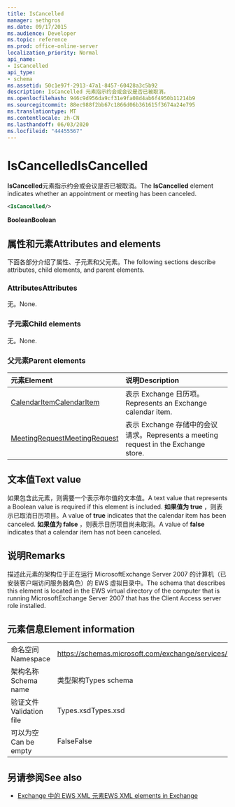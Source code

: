 ```yaml
---
title: IsCancelled
manager: sethgros
ms.date: 09/17/2015
ms.audience: Developer
ms.topic: reference
ms.prod: office-online-server
localization_priority: Normal
api_name:
- IsCancelled
api_type:
- schema
ms.assetid: 50c1e97f-2913-47a1-8457-60428a3c5b92
description: IsCancelled 元素指示约会或会议是否已被取消。
ms.openlocfilehash: 946c9d956da9cf31e9fa08d4ab6f4950b11214b9
ms.sourcegitcommit: 88ec988f2bb67c1866d06b361615f3674a24e795
ms.translationtype: MT
ms.contentlocale: zh-CN
ms.lasthandoff: 06/03/2020
ms.locfileid: "44455567"
---
```

# <a name="iscancelled"></a><span data-ttu-id="cdccf-103">IsCancelled</span><span class="sxs-lookup"><span data-stu-id="cdccf-103">IsCancelled</span></span>

<span data-ttu-id="cdccf-104">**IsCancelled**元素指示约会或会议是否已被取消。</span><span class="sxs-lookup"><span data-stu-id="cdccf-104">The **IsCancelled** element indicates whether an appointment or meeting has been canceled.</span></span> 
  
```xml
<IsCancelled/>
```

 <span data-ttu-id="cdccf-105">**Boolean**</span><span class="sxs-lookup"><span data-stu-id="cdccf-105">**Boolean**</span></span>
## <a name="attributes-and-elements"></a><span data-ttu-id="cdccf-106">属性和元素</span><span class="sxs-lookup"><span data-stu-id="cdccf-106">Attributes and elements</span></span>

<span data-ttu-id="cdccf-107">下面各部分介绍了属性、子元素和父元素。</span><span class="sxs-lookup"><span data-stu-id="cdccf-107">The following sections describe attributes, child elements, and parent elements.</span></span>
  
### <a name="attributes"></a><span data-ttu-id="cdccf-108">Attributes</span><span class="sxs-lookup"><span data-stu-id="cdccf-108">Attributes</span></span>

<span data-ttu-id="cdccf-109">无。</span><span class="sxs-lookup"><span data-stu-id="cdccf-109">None.</span></span>
  
### <a name="child-elements"></a><span data-ttu-id="cdccf-110">子元素</span><span class="sxs-lookup"><span data-stu-id="cdccf-110">Child elements</span></span>

<span data-ttu-id="cdccf-111">无。</span><span class="sxs-lookup"><span data-stu-id="cdccf-111">None.</span></span>
  
### <a name="parent-elements"></a><span data-ttu-id="cdccf-112">父元素</span><span class="sxs-lookup"><span data-stu-id="cdccf-112">Parent elements</span></span>

|<span data-ttu-id="cdccf-113">**元素**</span><span class="sxs-lookup"><span data-stu-id="cdccf-113">**Element**</span></span>|<span data-ttu-id="cdccf-114">**说明**</span><span class="sxs-lookup"><span data-stu-id="cdccf-114">**Description**</span></span>|
|:-----|:-----|
|[<span data-ttu-id="cdccf-115">CalendarItem</span><span class="sxs-lookup"><span data-stu-id="cdccf-115">CalendarItem</span></span>](calendaritem.md) <br/> |<span data-ttu-id="cdccf-116">表示 Exchange 日历项。</span><span class="sxs-lookup"><span data-stu-id="cdccf-116">Represents an Exchange calendar item.</span></span>  <br/> |
|[<span data-ttu-id="cdccf-117">MeetingRequest</span><span class="sxs-lookup"><span data-stu-id="cdccf-117">MeetingRequest</span></span>](meetingrequest.md) <br/> |<span data-ttu-id="cdccf-118">表示 Exchange 存储中的会议请求。</span><span class="sxs-lookup"><span data-stu-id="cdccf-118">Represents a meeting request in the Exchange store.</span></span>  <br/> |
   
## <a name="text-value"></a><span data-ttu-id="cdccf-119">文本值</span><span class="sxs-lookup"><span data-stu-id="cdccf-119">Text value</span></span>

<span data-ttu-id="cdccf-120">如果包含此元素，则需要一个表示布尔值的文本值。</span><span class="sxs-lookup"><span data-stu-id="cdccf-120">A text value that represents a Boolean value is required if this element is included.</span></span> <span data-ttu-id="cdccf-121">**如果值为 true** ，则表示已取消日历项目。</span><span class="sxs-lookup"><span data-stu-id="cdccf-121">A value of **true** indicates that the calendar item has been canceled.</span></span> <span data-ttu-id="cdccf-122">**如果值为 false** ，则表示日历项目尚未取消。</span><span class="sxs-lookup"><span data-stu-id="cdccf-122">A value of **false** indicates that a calendar item has not been canceled.</span></span> 
  
## <a name="remarks"></a><span data-ttu-id="cdccf-123">说明</span><span class="sxs-lookup"><span data-stu-id="cdccf-123">Remarks</span></span>

<span data-ttu-id="cdccf-124">描述此元素的架构位于正在运行 MicrosoftExchange Server 2007 的计算机（已安装客户端访问服务器角色）的 EWS 虚拟目录中。</span><span class="sxs-lookup"><span data-stu-id="cdccf-124">The schema that describes this element is located in the EWS virtual directory of the computer that is running MicrosoftExchange Server 2007 that has the Client Access server role installed.</span></span>
  
## <a name="element-information"></a><span data-ttu-id="cdccf-125">元素信息</span><span class="sxs-lookup"><span data-stu-id="cdccf-125">Element information</span></span>

|||
|:-----|:-----|
|<span data-ttu-id="cdccf-126">命名空间</span><span class="sxs-lookup"><span data-stu-id="cdccf-126">Namespace</span></span>  <br/> |https://schemas.microsoft.com/exchange/services/2006/types  <br/> |
|<span data-ttu-id="cdccf-127">架构名称</span><span class="sxs-lookup"><span data-stu-id="cdccf-127">Schema name</span></span>  <br/> |<span data-ttu-id="cdccf-128">类型架构</span><span class="sxs-lookup"><span data-stu-id="cdccf-128">Types schema</span></span>  <br/> |
|<span data-ttu-id="cdccf-129">验证文件</span><span class="sxs-lookup"><span data-stu-id="cdccf-129">Validation file</span></span>  <br/> |<span data-ttu-id="cdccf-130">Types.xsd</span><span class="sxs-lookup"><span data-stu-id="cdccf-130">Types.xsd</span></span>  <br/> |
|<span data-ttu-id="cdccf-131">可以为空</span><span class="sxs-lookup"><span data-stu-id="cdccf-131">Can be empty</span></span>  <br/> |<span data-ttu-id="cdccf-132">False</span><span class="sxs-lookup"><span data-stu-id="cdccf-132">False</span></span>  <br/> |
   
## <a name="see-also"></a><span data-ttu-id="cdccf-133">另请参阅</span><span class="sxs-lookup"><span data-stu-id="cdccf-133">See also</span></span>



- [<span data-ttu-id="cdccf-134">Exchange 中的 EWS XML 元素</span><span class="sxs-lookup"><span data-stu-id="cdccf-134">EWS XML elements in Exchange</span></span>](ews-xml-elements-in-exchange.md)

